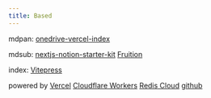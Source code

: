 ```yaml
---
title: Based
---
```


mdpan: [onedrive-vercel-index](https://github.com/spencerwooo/onedrive-vercel-index)

mdsub: [nextjs-notion-starter-kit](https://github.com/transitive-bullshit/nextjs-notion-starter-kit) [Fruition](https://stephenou.notion.site/stephenou/Fruition-Free-Open-Source-Toolkit-for-Building-Websites-with-Notion-771ef38657244c27b9389734a9cbff44) 

index: [Vitepress](https://vitepress.dev/)

powered by [Vercel](https://vercel.com/) [Cloudflare Workers](https://workers.cloudflare.com/) [Redis Cloud](https://redis.com/cloud/overview/) [github](https://github.com)